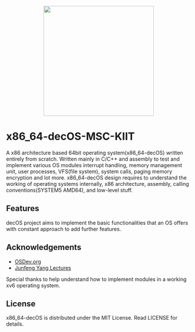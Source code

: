 <p align="center">
<img src="https://user-images.githubusercontent.com/89090903/155875235-38e91c24-056b-4642-8c77-6df400fc2508.jpg" width="300" height="300">
</p>

# x86_64-decOS-MSC-KIIT

A x86 architecture based 64bit operating system(x86_64-decOS) written entirely from scratch. Written mainly in C/C++ and assembly to test and implement various OS modules interrupt handling, memory management unit, user processes, VFS(file system), system calls, paging memory encryption and lot more. x86_64-decOS design requires to understand the working of operating systems internally, x86 architecture, assembly, calling conventions(SYSTEM5 AMD64), and low-level stuff.


## Features

decOS project aims to implement the basic functionalities that an OS offers with constant approach to add further features.



## Acknowledgements

 - [OSDev.org](wiki.osdev.org)
 - [Junfeng Yang Lectures](http://www.cs.columbia.edu/~junfeng/11sp-w4118/lectures/)

Special thanks to help understand how to implement modules in a working xv6 operating system.



## License

x86_64-decOS is distributed under the MIT License. Read LICENSE for details.
